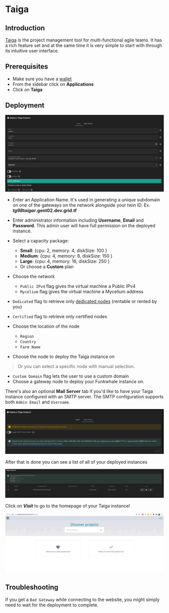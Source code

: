 <h1> Taiga </h1>

## Introduction

[Taiga](https://taiga.io/) is the project management tool for multi-functional agile teams. It has a rich feature set and at the same time it is very simple to start with through its intuitive user interface.

## Prerequisites

- Make sure you have a [wallet](../wallet_connector.md)
- From the sidebar click on **Applications**
- Click on **Taiga**

## Deployment

![ ](./img/solutions_taiga.png)

- Enter an Application Name. It's used in generating a unique subdomain on one of the gateways on the network alongside your twin ID. Ex. ***tg98taigar*.gent02.dev.grid.tf**

- Enter administrator information including **Username**, **Email** and **Password**. This admin user will have full permission on the deployed instance.
- Select a capacity package:
    - **Small**: {cpu: 2, memory: 4, diskSize: 100 }
    - **Medium**: {cpu: 4, memory: 8, diskSize: 150 }
    - **Large**: {cpu: 4, memory: 16, diskSize: 250 }
    - Or choose a **Custom** plan
- Choose the network
   - `Public IPv4` flag gives the virtual machine a Public IPv4
   - `Mycelium` flag gives the virtual machine a Mycelium address
- `Dedicated` flag to retrieve only [dedicated nodes](../deploy/node_finder.md#dedicated-nodes) (rentable or rented by you)
- `Certified` flag to retrieve only certified nodes 
- Choose the location of the node
   - `Region`
   - `Country`
   - `Farm Name`
- Choose the node to deploy the Taiga instance on
> Or you can select a specific node with manual selection.
- `Custom Domain` flag lets the user to use a custom domain
- Choose a gateway node to deploy your Funkwhale instance on.

There's also an optional **Mail Server** tab if you'd like to have your Taiga instance configured with an SMTP server. The SMTP configuration supports both `Admin Email` and `Username`.

![ ](./img/taiga4.png)

After that is done you can see a list of all of your deployed instances

![ ](./img/taiga5.png)

Click on ***Visit*** to go to the homepage of your Taiga instance!

![ ](./img/taiga6.png)

## Troubleshooting

If you get a `Bad Gateway` while connecting to the website, you might simply need to wait for the deployment to complete.